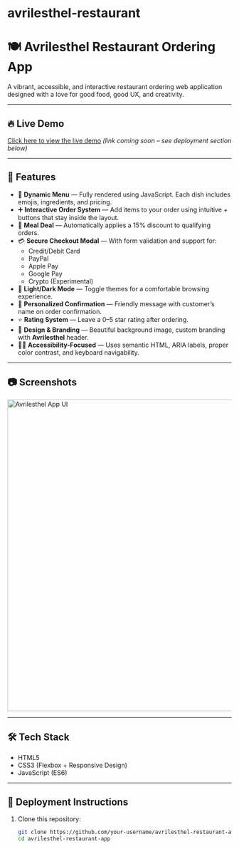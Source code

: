 # avrilesthel-restaurant
# 🍽️ Avrilesthel Restaurant Ordering App

A vibrant, accessible, and interactive restaurant ordering web application designed with a love for good food, good UX, and creativity. 

---

## 🔥 Live Demo
[Click here to view the live demo](#) *(link coming soon – see deployment section below)*

---

## 🌟 Features

- 📜 **Dynamic Menu** — Fully rendered using JavaScript. Each dish includes emojis, ingredients, and pricing.
- ➕ **Interactive Order System** — Add items to your order using intuitive + buttons that stay inside the layout.
- 🎁 **Meal Deal** — Automatically applies a 15% discount to qualifying orders.
- 💳 **Secure Checkout Modal** — With form validation and support for:
  - Credit/Debit Card  
  - PayPal  
  - Apple Pay  
  - Google Pay  
  - Crypto (Experimental)
- 🌙 **Light/Dark Mode** — Toggle themes for a comfortable browsing experience.
- 🙋 **Personalized Confirmation** — Friendly message with customer’s name on order confirmation.
- ⭐ **Rating System** — Leave a 0–5 star rating after ordering.
- 🎨 **Design & Branding** — Beautiful background image, custom branding with **Avrilesthel** header.
- 🧑‍🦯 **Accessibility-Focused** — Uses semantic HTML, ARIA labels, proper color contrast, and keyboard navigability.

---

## 📷 Screenshots

<img src="screenshot.png" alt="Avrilesthel App UI" width="700"/>

---

## 🛠️ Tech Stack

- HTML5
- CSS3 (Flexbox + Responsive Design)
- JavaScript (ES6)

---

## 🚀 Deployment Instructions

1. Clone this repository:
   ```bash
   git clone https://github.com/your-username/avrilesthel-restaurant-app.git
   cd avrilesthel-restaurant-app

